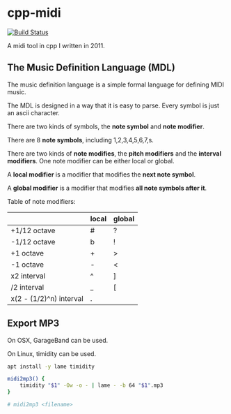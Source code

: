 # cpp-midi

[![Build Status](https://travis-ci.org/lgarithm/cpp-midi.svg?branch=master)](https://travis-ci.org/lgarithm/cpp-midi)

A midi tool in cpp I written in 2011.

## The Music Definition Language (MDL)

The music definition language is a simple formal language for defining MIDI music.

The MDL is designed in a way that it is easy to parse.
Every symbol is just an ascii character.

There are two kinds of symbols, the **note symbol** and **note modifier**.

There are 8 **note symbols**, including 1,2,3,4,5,6,7,s.

There are two kinds of **note modifies**, the **pitch modifiers** and the **interval modifiers**.
One note modifier can be either local or global.

A **local modifier** is a modifier that modifies the **next note symbol**.

A **global modifier** is a modifier that modifies **all note symbols after it**.

Table of note modifiers:

| &nbsp;                  | local | global |
|-------------------------|-------|--------|
| +1/12 octave            | #     | ?      |
| -1/12 octave            | b     | !      |
| +1    octave            | +     | >      |
| -1    octave            | -     | <      |
| x2 interval             | ^     | ]      |
| /2 interval             | _     | [      |
| x(2 - (1/2)^n) interval | .     |        |

## Export MP3

On OSX, GarageBand can be used.

On Linux, timidity can be used.

```bash
apt install -y lame timidity
```

```bash
midi2mp3() {
    timidity "$1" -Ow -o - | lame - -b 64 "$1".mp3
}

# midi2mp3 <filename>
```
